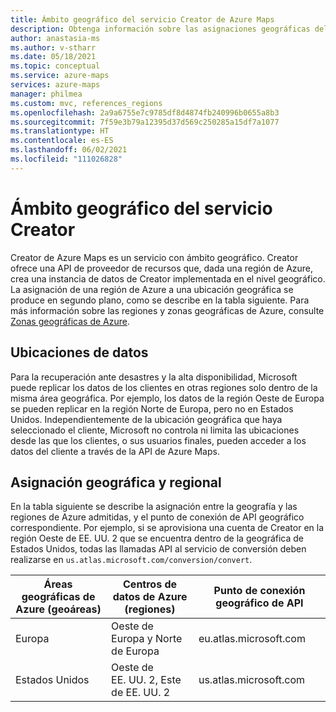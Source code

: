 ```yaml
---
title: Ámbito geográfico del servicio Creator de Azure Maps
description: Obtenga información sobre las asignaciones geográficas del servicio Creator de Azure Maps en Azure Maps
author: anastasia-ms
ms.author: v-stharr
ms.date: 05/18/2021
ms.topic: conceptual
ms.service: azure-maps
services: azure-maps
manager: philmea
ms.custom: mvc, references_regions
ms.openlocfilehash: 2a9a6755e7c9785df8d4874fb240996b0655a8b3
ms.sourcegitcommit: 7f59e3b79a12395d37d569c250285a15df7a1077
ms.translationtype: HT
ms.contentlocale: es-ES
ms.lasthandoff: 06/02/2021
ms.locfileid: "111026828"
---
```

# <a name="creator-service-geographic-scope"></a>Ámbito geográfico del servicio Creator

Creator de Azure Maps es un servicio con ámbito geográfico. Creator ofrece una API de proveedor de recursos que, dada una región de Azure, crea una instancia de datos de Creator implementada en el nivel geográfico. La asignación de una región de Azure a una ubicación geográfica se produce en segundo plano, como se describe en la tabla siguiente. Para más información sobre las regiones y zonas geográficas de Azure, consulte [Zonas geográficas de Azure](https://azure.microsoft.com/global-infrastructure/geographies).

## <a name="data-locations"></a>Ubicaciones de datos

Para la recuperación ante desastres y la alta disponibilidad, Microsoft puede replicar los datos de los clientes en otras regiones solo dentro de la misma área geográfica. Por ejemplo, los datos de la región Oeste de Europa se pueden replicar en la región Norte de Europa, pero no en Estados Unidos.  Independientemente de la ubicación geográfica que haya seleccionado el cliente, Microsoft no controla ni limita las ubicaciones desde las que los clientes, o sus usuarios finales, pueden acceder a los datos del cliente a través de la API de Azure Maps.  

## <a name="geographic-and-regional-mapping"></a>Asignación geográfica y regional

En la tabla siguiente se describe la asignación entre la geografía y las regiones de Azure admitidas, y el punto de conexión de API geográfico correspondiente. Por ejemplo, si se aprovisiona una cuenta de Creator en la región Oeste de EE. UU. 2 que se encuentra dentro de la geográfica de Estados Unidos, todas las llamadas API al servicio de conversión deben realizarse en `us.atlas.microsoft.com/conversion/convert`.


| Áreas geográficas de Azure (geoáreas) | Centros de datos de Azure (regiones) | Punto de conexión geográfico de API |
|------------------------|----------------------|-------------|
| Europa| Oeste de Europa y Norte de Europa | eu.atlas.microsoft.com |
|Estados Unidos | Oeste de EE. UU. 2, Este de EE. UU. 2 | us.atlas.microsoft.com |

